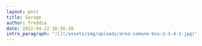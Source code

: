 ```yaml
---
layout: post
title: Garage
author: freddie
date: 2022-04-22 16:56:30
intro_paragraph: "![](/assets/img/uploads/area-comune-box-2-3-4-1.jpg)"
---
```


